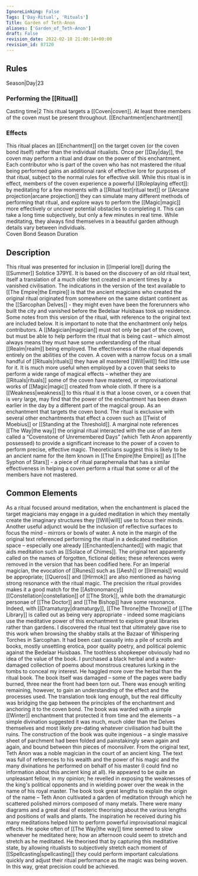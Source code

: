 ```yaml
---
IgnoreLinking: False
Tags: ['Day-Ritual', 'Rituals']
Title: Garden of Teth-Anon
aliases: ['Garden_of_Teth-Anon']
draft: False
revision_date: 2022-02-18 21:00:14+00:00
revision_id: 87120
---
```


## Rules
Season|Day|23
### Performing the [[Ritual]]
Casting time|2 This ritual targets a [[Coven|coven]]. At least three members of the coven must be present throughout.
[[Enchantment|enchantment]]
### Effects
This ritual places an [[Enchantment]] on the target coven (or the coven bond itself) rather than the individual ritualists.
Once per [[Day|day]], the coven may perform a ritual and draw on the power of this enchantment. Each contributor who is part of the coven who has not mastered the ritual being performed gains an additional rank of effective lore for purposes of that ritual, subject to the normal rules for effective skill. 
While this ritual is in effect, members of the coven experience a powerful [[Roleplaying effect]]: by meditating for a few moments with a [[Ritual text|ritual text]] or [[Arcane projection|arcane projection]] they can simulate many different methods of performing that ritual, and explore ways to perform the [[Magic|magic]] more effectively or uncover potential obstacles to completing it. This can take a long time subjectively, but only a few minutes in real time. While meditating, they always find themselves in a beautiful garden although details vary between individuals.    
Coven Bond
Season Duration
## Description
This ritual was presented for inclusion in [[Imperial lore]] during the [[Summer]] Solstice 379YE. It is based on the discovery of an old ritual text, itself a translation of a much older text created in ancient times by a vanished civilisation. The indications in the version of the text available to [[The Empire|the Empire]] is that the ancient magicians who created the original ritual originated from somewhere on the same distant continent as the [[Sarcophan Delves]] - they might even have been the forerunners who built the city and vanished before the Bedelaar Huisbaas took up residence. Some notes from this version of the ritual, with reference to the original text are included below.
It is important to note that the enchantment only helps contributors. A [[Magician|magician]] must not only be part of the coven, but must be able to help perform the ritual that is being cast – which almost always means they must have some understanding of the ritual [[Realm|realm]] being employed.
The effectiveness of the ritual depends entirely on the abilities of the coven. A coven with a narrow focus on a small handful of [[Rituals|rituals]] they have all mastered [[Will|will]] find little use for it. It is much more useful when employed by a coven that seeks to perform a wide range of magical effects – whether they are [[Rituals|rituals]] some of the coven have mastered, or improvisational works of [[Magic|magic]] created from whole cloth.
If there is a [[Weakness|weakness]] to this ritual it is that a loose coven, or a coven that is very large, may find that the power of the enchantment has been drawn earlier in the day by a different part of the magical group.
As an enchantment that targets the coven bond. The ritual is exclusive with several other enchantments that effect a coven such as [[Twist of Moebius]] or [[Standing at the Threshold]].
A marginal note references [[The Way|the way]] the original ritual interacted with the use of an item called a “Covenstone of Unremembered Days” (which Teth Anon apparently possessed) to provide a significant increase to the power of a coven to perform precise, effective magic. Theoreticians suggest this is likely to be an ancient name for the item known in [[The Empire|the Empire]] as [[The Syphon of Stars]] - a piece of ritual paraphernalia that has a similar effectiveness in helping a coven perform a ritual that some or all of the members have not mastered.
## Common Elements
As a ritual focused around meditation, when the enchantment is placed the target magicians may engage in a guided meditation in which they mentally create the imaginary structures they [[Will|will]] use to focus their minds. Another useful adjunct would be the inclusion of reflective surfaces to focus the mind – mirrors or bowls of water. A note in the margin of the original text referenced performing the ritual in a dedicated meditation space – especially one already [[Enchanted|enchanted]] with magic that aids meditation such as [[Solace of Chimes]].
The original text apparently called on the names of forgotten, fictional deities; these references were removed in the version that has been codified here. For an Imperial magician, the evocation of [[Runes]] such as [[Aesh]] or [[Irremais]] would be appropriate; [[Queros]] and [[Hirmok]] are also mentioned as having strong resonance with the ritual magic. 
The precision the ritual provides makes it a good match for the [[Astronomancy]] [[Constellation|constellation]] of [[The Stork]], while both the dramaturgic personae of [[The Doctor]] and [[The Bishop]] have some resonance. Indeed, with [[Dramaturgy|dramaturgy]], [[The Throne|the Throne]] of [[The Library]] is called out as being very appropriate - indeed some magicians use the meditative power of this enchantment to explore great libraries rather than gardens.
I discovered the ritual text that ultimately gave rise to this work when browsing the shabby stalls at the Bazaar of Whispering Torches in Sarcophan. It had been cast casually into a pile of scrolls and books, mostly unsettling erotica, poor quality poetry, and political polemic against the Bedelaar Huisbaas.
The toothless shopkeeper obviously had no idea of the value of the book. I purchased a black herbal and a water-damaged collection of poems about monstrous creatures lurking in the tombs to conceal my interest. He haggled more over the herbal than the ritual book.
The book itself was damaged – some of the pages were badly burned, three near the front had been torn out. There was enough writing remaining, however, to gain an understanding of the effect and the processes used. The translation took long enough, but the real difficulty was bridging the gap between the principles of the enchantment and anchoring it to the coven bond.
The book was warded with a simple [[Winter]] enchantment that protected it from time and the elements – a simple divination suggested it was much, much older than the Delves themselves and most likely pre-dating whatever civilisation had built the ruins. The construction of the book was quite ingenious – a single massive sheet of parchment had been folded and painstakingly sewn again and again, and bound between thin pieces of moonsilver. 
From the original text, Teth Anon was a noble magician in the court of an ancient king. The text was full of references to his wealth and the power of his magic and the many divinations he performed on behalf of his master (I could find no information about this ancient king at all). He appeared to be quite an unpleasant fellow, in my opinion; he revelled in exposing the weaknesses of the king's political opponents and in wielding power over the weak in the name of his royal master.
The book took great lengths to explain the origin of the name – Teth Anon cultivated a garden of meditation through which he scattered polished mirrors composed of many metals. There were many diagrams and a great deal of esoteric theorising about the various lengths and positions of walls and plants. The inspiration he received during his many meditations helped him to perform powerful improvisational magical effects.
He spoke often of [[The Way|the way]] time seemed to slow whenever he meditated here; how an afternoon could seem to stretch and stretch as he meditated. He theorised that by capturing this meditative state, by allowing ritualists to subjectively stretch each moment of [[Spellcasting|spellcasting]] they could perform important calculations quickly and adjust their ritual performance as the magic was being woven. In this way, great precision could be achieved.